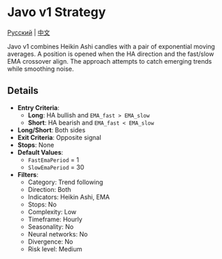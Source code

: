# Javo v1 Strategy
[Русский](README_ru.md) | [中文](README_cn.md)

Javo v1 combines Heikin Ashi candles with a pair of exponential moving averages. A position is opened when the HA direction and the fast/slow EMA crossover align. The approach attempts to catch emerging trends while smoothing noise.

## Details

- **Entry Criteria**:
  - **Long**: HA bullish and `EMA_fast > EMA_slow`
  - **Short**: HA bearish and `EMA_fast < EMA_slow`
- **Long/Short**: Both sides
- **Exit Criteria**: Opposite signal
- **Stops**: None
- **Default Values**:
  - `FastEmaPeriod` = 1
  - `SlowEmaPeriod` = 30
- **Filters**:
  - Category: Trend following
  - Direction: Both
  - Indicators: Heikin Ashi, EMA
  - Stops: No
  - Complexity: Low
  - Timeframe: Hourly
  - Seasonality: No
  - Neural networks: No
  - Divergence: No
  - Risk level: Medium
